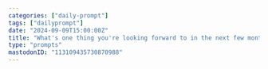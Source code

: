 ```yaml
---
categories: ["daily-prompt"]
tags: ["dailyprompt"]
date: "2024-09-09T15:00:00Z"
title: "What's one thing you're looking forward to in the next few months?"
type: "prompts"
mastodonID: "113109435730870988"
---
```

